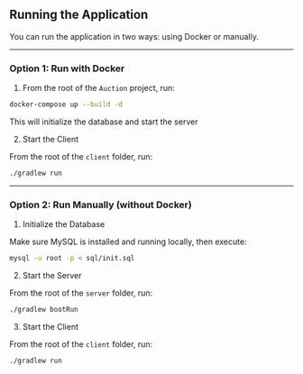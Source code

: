 ## Running the Application

You can run the application in two ways: using Docker or manually.

---

### Option 1: Run with Docker

1. From the root of the `Auction` project, run:

```bash
docker-compose up --build -d
```

This will initialize the database and start the server 

2. Start the Client

From the root of the `client` folder, run:

```bash
./gradlew run
```

---

### Option 2: Run Manually (without Docker)

1. Initialize the Database

Make sure MySQL is installed and running locally, then execute:

```bash
mysql -u root -p < sql/init.sql
```

2. Start the Server

From the root of the `server` folder, run:

```bash
./gradlew bootRun
```

3. Start the Client

From the root of the `client` folder, run:

```bash
./gradlew run
```